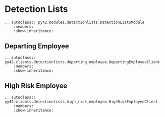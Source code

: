 # Detection Lists

```eval_rst
.. autoclass:: py42.modules.detectionlists.DetectionListsModule
    :members:
    :show-inheritance:
```

## Departing Employee

```eval_rst
.. autoclass:: py42.clients.detectionlists.departing_employee.DepartingEmployeeClient
    :members:
    :show-inheritance:
```

## High Risk Employee

```eval_rst
.. autoclass:: py42.clients.detectionlists.high_risk_employee.HighRiskEmployeeClient
    :members:
    :show-inheritance:
```
